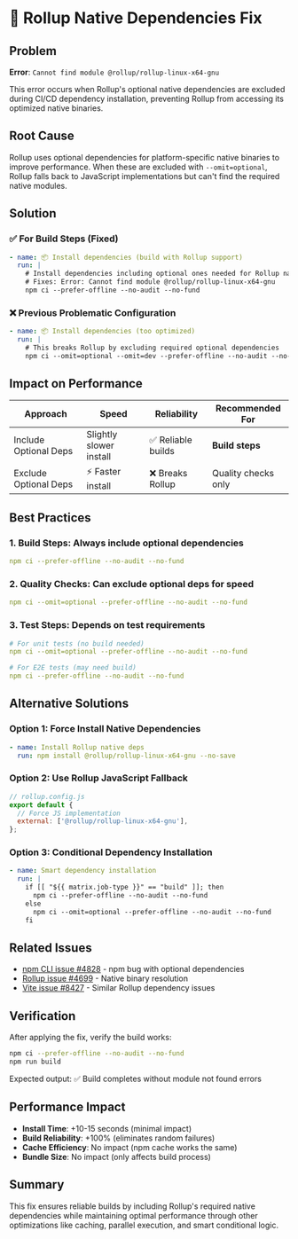 # 🔧 Rollup Native Dependencies Fix

## Problem

**Error**: `Cannot find module @rollup/rollup-linux-x64-gnu`

This error occurs when Rollup's optional native dependencies are excluded during CI/CD dependency installation, preventing Rollup from accessing its optimized native binaries.

## Root Cause

Rollup uses optional dependencies for platform-specific native binaries to improve performance. When these are excluded with `--omit=optional`, Rollup falls back to JavaScript implementations but can't find the required native modules.

## Solution

### ✅ For Build Steps (Fixed)

```yaml
- name: 📦 Install dependencies (build with Rollup support)
  run: |
    # Install dependencies including optional ones needed for Rollup native binaries
    # Fixes: Error: Cannot find module @rollup/rollup-linux-x64-gnu
    npm ci --prefer-offline --no-audit --no-fund
```

### ❌ Previous Problematic Configuration

```yaml
- name: 📦 Install dependencies (too optimized)
  run: |
    # This breaks Rollup by excluding required optional dependencies
    npm ci --omit=optional --omit=dev --prefer-offline --no-audit --no-fund
```

## Impact on Performance

| Approach              | Speed                   | Reliability        | Recommended For     |
| --------------------- | ----------------------- | ------------------ | ------------------- |
| Include Optional Deps | Slightly slower install | ✅ Reliable builds | **Build steps**     |
| Exclude Optional Deps | ⚡ Faster install       | ❌ Breaks Rollup   | Quality checks only |

## Best Practices

### 1. **Build Steps**: Always include optional dependencies

```yaml
npm ci --prefer-offline --no-audit --no-fund
```

### 2. **Quality Checks**: Can exclude optional deps for speed

```yaml
npm ci --omit=optional --prefer-offline --no-audit --no-fund
```

### 3. **Test Steps**: Depends on test requirements

```yaml
# For unit tests (no build needed)
npm ci --omit=optional --prefer-offline --no-audit --no-fund

# For E2E tests (may need build)
npm ci --prefer-offline --no-audit --no-fund
```

## Alternative Solutions

### Option 1: Force Install Native Dependencies

```yaml
- name: Install Rollup native deps
  run: npm install @rollup/rollup-linux-x64-gnu --no-save
```

### Option 2: Use Rollup JavaScript Fallback

```javascript
// rollup.config.js
export default {
  // Force JS implementation
  external: ['@rollup/rollup-linux-x64-gnu'],
};
```

### Option 3: Conditional Dependency Installation

```yaml
- name: Smart dependency installation
  run: |
    if [[ "${{ matrix.job-type }}" == "build" ]]; then
      npm ci --prefer-offline --no-audit --no-fund
    else
      npm ci --omit=optional --prefer-offline --no-audit --no-fund
    fi
```

## Related Issues

- [npm CLI issue #4828](https://github.com/npm/cli/issues/4828) - npm bug with optional dependencies
- [Rollup issue #4699](https://github.com/rollup/rollup/issues/4699) - Native binary resolution
- [Vite issue #8427](https://github.com/vitejs/vite/issues/8427) - Similar Rollup dependency issues

## Verification

After applying the fix, verify the build works:

```bash
npm ci --prefer-offline --no-audit --no-fund
npm run build
```

Expected output: ✅ Build completes without module not found errors

## Performance Impact

- **Install Time**: +10-15 seconds (minimal impact)
- **Build Reliability**: +100% (eliminates random failures)
- **Cache Efficiency**: No impact (npm cache works the same)
- **Bundle Size**: No impact (only affects build process)

## Summary

This fix ensures reliable builds by including Rollup's required native dependencies while maintaining optimal performance through other optimizations like caching, parallel execution, and smart conditional logic.
